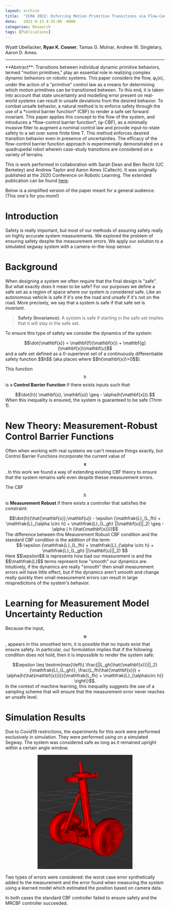 ```yaml
---
layout: archive
title:  "ICRA 2022: Enforcing Motion Primitive Transitions via Flow-Control Barrier Functions"
date:   2021-9-13 4:35:00 -0800
categories: Research
tags: [Publications]
---
```

Wyatt Ubellacker, **Ryan K. Cosner**, Tamas G. Molnar, Andrew W. Singletary, Aaron D. Ames. 




<hr>
**Abstract**: Transitions between individual dynamic primitive behaviors, termed "motion primitives," play an essential role in realizing complex dynamic behaviors on robotic systems.
This paper considers the flow, φ<sub>t</sub>(x), under the action of a "primitive" control law as a means for determining which motion primitives can be transitioned between. 
To this end, it is taken into account that state uncertainty and modelling error present on
real-world systems can result in unsafe deviations from the desired behavior. To
combat unsafe behavior, a natural method is to enforce safety through the use of
a *control barrier function* (CBF) to render a safe set forward invariant. This paper
applies this concept to the flow of the system, and introduces a *flow-control barrier function*, (φ-CBF), as a minimally invasive filter to augment a
nominal control law and provide input-to-state safety to a set over some
finite time T. This method enforces desired transition behavior even in
presence of uncertainties. The efficacy of the flow-control barrier function approach is
experimentally demonstrated on a quadrupedal robot wherein case-study transitions are considered on a variety of terrains.

This is work performed in collaboration with Sarah Dean and Ben Recht (UC Berkeley) and Andrew Taylor and Aaron Ames (Caltech). It was originally published at the 2020 Conference on Robotic Learning. The extended publication can be found [here](https://arxiv.org/pdf/2010.16001.pdf).

Below is a simplified version of the paper meant for a general audience. (This one's for you mom!)

# Introduction
Safety is really important, but most of our methods of assuring safety really on highly accurate system measurements. We explored the problem of ensuring safety despite the measurement errors. We apply our solution to a simulated segway system with a camera-in-the-loop sensor.


# Background
When designing a system we often require that the final design is "safe". But what exactly does it mean to be safe? For our purposes we define a safe set as a region of space where our system is considered safe. Like an autonomous vehicle is safe if it's one the road and unsafe if it's not on the road. More precisely, we say that a system is safe if that safe set is *invariant*. 

> **Safety (Invariance)**: A system is safe if starting in the safe set implies that it will stay in the safe set. 

To ensure this type of safety we consider the dynamics of the system: 
<center>
  $$\dot{\mathbf{x}} = \mathbf{f}(\mathbf{x}) + \mathbf{g}(\mathbf{x})\mathbf{u}$$
</center>
and a safe set defined as a 0-superlevel set of a continuously differentiable safety function $$h$$ (aka places where $$h(\mathbf{x})>0$$).

This function $$h$$ is a **Control Barrier Function** if there exists inputs such that: 
<center>
$$\dot{h}( \mathbf{x}, \mathbf{u}) \geq - \alpha(h(\mathbf{x})).$$
</center>
When this inequality is ensured, the system is guaranteed to be safe (Thrm 1).

# New Theory: Measurement-Robust Control Barrier Functions
Often when working with real systems we can't measure things exactly, but Control Barrier Functions incorporate the current value of $$\mathbf{x}$$. In this work we found a way of extending existing CBF theory to ensure that the system remains safe even despite thesse measurement errors. 

The CBF $$h$$ is **Measurement Robust** if there exists a controller that satisfies the constraint: 
<center>
  $$\dot{h}(\hat{\mathbf{x}},\mathbf{u}) - \epsilon (\mathfrak{L}_{L_fh} + \mathfrak{L}_{\alpha \circ h} + \mathfrak{L}_{L_gh} ||\mathbf{u}||_2) \geq - \alpha ( h (\hat{\mathbf{x}}))$$
</center>
The difference between this Meausrement Robust CBF condition and the standard CBF condition is the addition of the term:
<center>
  $$-\epsilon (\mathfrak{L}_{L_fh} + \mathfrak{L}_{\alpha \circ h} + \mathfrak{L}_{L_gh} ||\mathbf{u}||_2) $$
</center>
Here $$\epsilon$$ is represents how bad our measurement is and the $$\mathfrak{L}$$ terms represent how "smooth" our dynamics are. Intuitively, if the dynamics are really "smooth" then small measurement errors will have little effect, but if the dynamics aren't smooth and change really quickly then small measurement errors can result in large mispredictions of the system's behavior. 

# Learning for Measurement Model Uncertainty Reduction 
Because the input, $$\mathbf{u}$$, appears in this smoothed term, it is possible that no inputs exist that ensure safety. In particular, our formulation implies that if the following condition does not hold, then it is impossible to render the system safe: 
<center>
  $$\epsilon \leq \textrm{max}\left\{ \frac{||L_gh(\hat{\mathbf{x})}||_2}{\mathfrak{L}_{L_gh}}, \frac{L_fh(\hat{\mathbf{x}}) + \alpha(h(\hat{mathbf{x}}))}{\mathfrak{L_fh} + \mathfrak{L}_{\alpha\circ h}} \right\}$$.
</center>
In the context of machine learning, this inequality suggests the use of a sampling scheme that will ensure that the measurement error never reaches an unsafe level. 

# Simulation Results
Due to Covid19 restrictions, the experiments for this work were performed exclusively in simulation. They were performed using on a simulated Segway. The system was considered safe as long as it remained upright within a certain angle window. 

<center>
<img src="/assets/images/segway_sim.png" alt="segway_sim" style="width:300px;height:360px;">
</center>

Two types of errors were considered: the worst case error synthetically added to the measurement and the error found when measuring the system using a learned model which estimated the position based on camera data. 

In both cases the standard CBF controller failed to ensure safety and the MRCBF controller succeeded. 




